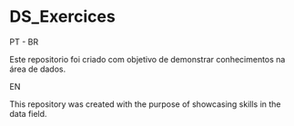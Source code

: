 # DS_Exercices


PT - BR


Este repositorio foi criado com objetivo de demonstrar conhecimentos na área de dados.


EN


This repository was created with the purpose of showcasing skills in the data field.
